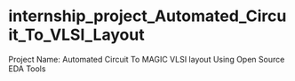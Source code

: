 # internship_project_Automated_Circuit_To_VLSI_Layout
Project Name: Automated Circuit To MAGIC VLSI layout Using Open Source EDA Tools
